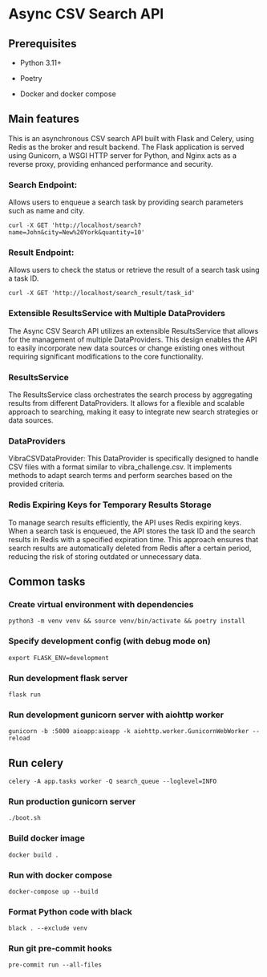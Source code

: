 # Async CSV Search API


## Prerequisites

- Python 3.11+

- Poetry

- Docker and docker compose

## Main features

This is an asynchronous CSV search API built with Flask and Celery, using Redis as the broker and result backend.
The Flask application is served using Gunicorn, a WSGI HTTP server for Python, and Nginx acts as a reverse proxy, providing enhanced performance and security.

### Search Endpoint: 
Allows users to enqueue a search task by providing search parameters such as name and city.
    
    curl -X GET 'http://localhost/search?name=John&city=New%20York&quantity=10'

### Result Endpoint: 
Allows users to check the status or retrieve the result of a search task using a task ID.

    curl -X GET 'http://localhost/search_result/task_id'

### Extensible ResultsService with Multiple DataProviders
The Async CSV Search API utilizes an extensible ResultsService that allows for the management of multiple DataProviders. This design enables the API to easily incorporate new data sources or change existing ones without requiring significant modifications to the core functionality.

### ResultsService
The ResultsService class orchestrates the search process by aggregating results from different DataProviders. It allows for a flexible and scalable approach to searching, making it easy to integrate new search strategies or data sources.

### DataProviders
VibraCSVDataProvider: This DataProvider is specifically designed to handle CSV files with a format similar to vibra_challenge.csv. It implements methods to adapt search terms and perform searches based on the provided criteria.


### Redis Expiring Keys for Temporary Results Storage
To manage search results efficiently, the API uses Redis expiring keys. When a search task is enqueued, the API stores the task ID and the search results in Redis with a specified expiration time. This approach ensures that search results are automatically deleted from Redis after a certain period, reducing the risk of storing outdated or unnecessary data.




## Common tasks

### Create virtual environment with dependencies

    python3 -m venv venv && source venv/bin/activate && poetry install

### Specify development config (with debug mode on)

    export FLASK_ENV=development

### Run development flask server

    flask run

### Run development gunicorn server with aiohttp worker

    gunicorn -b :5000 aioapp:aioapp -k aiohttp.worker.GunicornWebWorker --reload

## Run celery

    celery -A app.tasks worker -Q search_queue --loglevel=INFO

### Run production gunicorn server

    ./boot.sh

### Build docker image

    docker build .

### Run with docker compose

    docker-compose up --build

### Format Python code with black

    black . --exclude venv

### Run git pre-commit hooks

    pre-commit run --all-files
